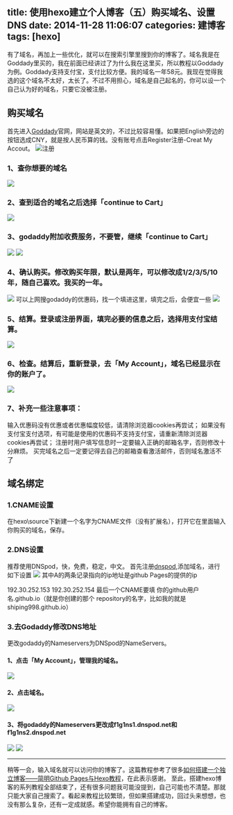 title: 使用hexo建立个人博客（五）购买域名、设置DNS
date: 2014-11-28 11:06:07
categories: 建博客
tags: [hexo] 
---
有了域名，再加上一些优化，就可以在搜索引擎里搜到你的博客了。域名我是在Goddady里买的，我在前面已经讲过了为什么我在这里买，所以教程以Goddady为例。Goddady支持支付宝，支付比较方便。我的域名一年58元。我现在觉得我选的这个域名不太好，太长了。不过不用担心，域名是自己起名的，你可以设一个自己认为好的域名，只要它没被注册。
## 购买域名
首先进入[Goddady](https://www.godaddy.com/)官网，网站是英文的，不过比较容易懂。如果把English旁边的按钮选成CNY，就是按人民币算的钱。没有账号点击Register注册-Creat My Accout。
![注册](/img/10.JPG)
### 1、查你想要的域名
![](http://pic.yupoo.com/vankos_v/DKfZ9NWd/jD41I.png)
### 2、查到适合的域名之后选择「continue to Cart」
![](/img/11.JPG)
### 3、godaddy附加收费服务，不要管，继续「continue to Cart」
![](/img/12.JPG)
![](/img/13.JPG)
### 4、确认购买。修改购买年限，默认是两年，可以修改成1/2/3/5/10年，随自己喜欢。我买的一年。
![](/img/14.JPG)
可以上网搜godaddy的优惠码，找一个填进这里，填完之后，会便宜一些
![](/img/15.JPG)
### 5、结算。登录或注册界面，填完必要的信息之后，选择用支付宝结算。
![](http://pic.yupoo.com/vankos_v/DKg3N752/5hiii.png)
### 6、检查。结算后，重新登录，去「My Account」，域名已经显示在你的账户了。
![](/img/16.JPG)
### 7、补充一些注意事项：

输入优惠码没有优惠或者优惠幅度较低，请清除浏览器cookies再尝试；
如果没有支付宝支付选项，有可能是使用的优惠码不支持支付宝，请重新清除浏览器cookies再尝试；
注册时用户填写信息时一定要输入正确的邮箱名字，否则修改十分麻烦。
买完域名之后一定要记得去自己的邮箱查看激活邮件，否则域名激活不了
## 域名绑定
### 1.CNAME设置
在hexo\source下新建一个名字为CNAME文件（没有扩展名），打开它在里面输入你购买的域名，保存。
### 2.DNS设置
推荐使用DNSpod，快，免费，稳定，中文。
首先注册[dnspod](https://www.dnspod.cn/),添加域名，进行如下设置
![](/img/17.JPG)
其中A的两条记录指向的ip地址是github Pages的提供的ip

192.30.252.153
192.30.252.154
最后一个CNAME要填 你的github用户名.github.io（就是你创建的那个 repository的名字，比如我的就是shiping998.github.io）
### 3.去Godaddy修改DNS地址
更改godaddy的Nameservers为DNSpod的NameServers。
#### 1、点击「My Account」，管理我的域名。
![](http://pic.yupoo.com/vankos_v/DKguRB1h/dqHAZ.jpg)
#### 2、点击域名。
![](http://pic.yupoo.com/vankos_v/DKguScNK/UWvp.jpg)
#### 3、将godaddy的Nameservers更改成f1g1ns1.dnspod.net和f1g1ns2.dnspod.net 
![](http://pic.yupoo.com/vankos_v/DKguQvcp/3dN7k.jpg)
![](http://pic.yupoo.com/vankos_v/DKijvnQy/JOE82.png)
***
稍等一会，输入域名就可以访问你的博客了。这篇教程参考了很多[如何搭建一个独立博客——简明Github Pages与Hexo教程](http://blog.sina.com.cn/s/blog_617ccc0c0101h84p.html)，在此表示感谢。
至此，搭建hexo博客的系列教程全部结束了，还有很多问题我可能没提到，自己可能也不清楚。那就只能大家自己搜索了。看起来教程比较繁琐，但如果搭建成功，回过头来想想，也没有那么复杂，还有一定成就感。希望你能拥有自己的博客。